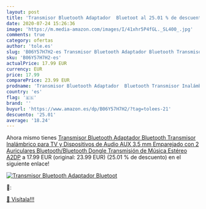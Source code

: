 ```yaml
---
layout: post
title: 'Transmisor Bluetooth Adaptador  Bluetoot al 25.01 % de descuento'
date: 2020-07-24 15:26:36
image: 'https://m.media-amazon.com/images/I/41xhr5P4fGL._SL400_.jpg'
comments: true
category: ofertas
author: 'tole.es'
slug: 'B06Y57H7H2-es Transmisor Bluetooth Adaptador Bluetooth Transmisor...'
sku: 'B06Y57H7H2-es'
actualPrice: 17.99 EUR
currency: EUR
price: 17.99
comparePrice: 23.99 EUR
prodname: 'Transmisor Bluetooth Adaptador  Bluetooth Transmisor Inalámbrico para TV y Dispositivos de Audio AUX 3.5 mm Emparejado con 2 Auriculares Bluetooth/Bluetooth Dongle  Transmisión de Música Estéreo A2DP'
country: 'es'
flag: '🇪🇸'
brand: ''
buyurl: 'https://www.amazon.es/dp/B06Y57H7H2/?tag=tolees-21'
descuento: '25.01'
average: '18.24'
---
```


Ahora mismo tienes [Transmisor Bluetooth Adaptador  Bluetooth Transmisor Inalámbrico para TV y Dispositivos de Audio AUX 3.5 mm Emparejado con 2 Auriculares Bluetooth/Bluetooth Dongle  Transmisión de Música Estéreo A2DP](https://www.amazon.es/dp/B06Y57H7H2/?tag=tolees-21) a 17.99 EUR (original: 23.99 EUR) (25.01 %  de descuento) en el siguiente enlace!

[![Transmisor Bluetooth Adaptador  Bluetoot](https://m.media-amazon.com/images/I/41xhr5P4fGL._SL400_.jpg)](https://www.amazon.es/dp/B06Y57H7H2/?tag=tolees-21)

🔎:


[🛒 Visítala!!!](https://www.amazon.es/dp/B06Y57H7H2/?tag=tolees-21)
